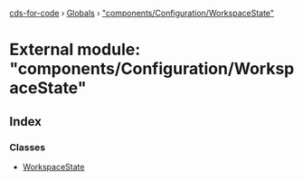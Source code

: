 [cds-for-code](../README.md) › [Globals](../globals.md) › ["components/Configuration/WorkspaceState"](_components_configuration_workspacestate_.md)

# External module: "components/Configuration/WorkspaceState"

## Index

### Classes

* [WorkspaceState](../classes/_components_configuration_workspacestate_.workspacestate.md)
